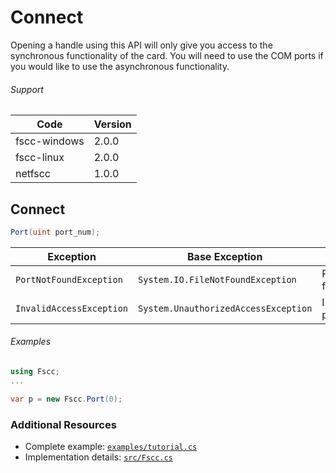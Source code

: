 # Connect

Opening a handle using this API will only give you access to the synchronous functionality of the card. You will need to use the COM ports if you would like to use the asynchronous functionality.

###### Support
| Code  | Version |
| ----- | ------- |
| fscc-windows | 2.0.0 |
| fscc-linux | 2.0.0 |
| netfscc | 1.0.0 |


## Connect
```c#
Port(uint port_num);
```

| Exception | Base Exception | Cause |
| --------- | -------------- | ----- |
| `PortNotFoundException` | `System.IO.FileNotFoundException` | Port not found |
| `InvalidAccessException` | `System.UnauthorizedAccessException` | Insufficient permissions |

###### Examples
```c#
using Fscc;
...

var p = new Fscc.Port(0);
```


### Additional Resources
- Complete example: [`examples/tutorial.cs`](../examples/tutorial.cs)
- Implementation details: [`src/Fscc.cs`](../src/Fscc.cs)
